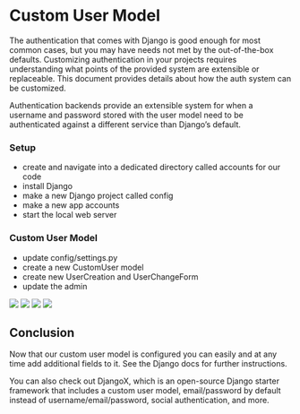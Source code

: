 # Custom User Model
The authentication that comes with Django is good enough for most common cases, but you may have needs not met by the out-of-the-box defaults. Customizing authentication in your projects requires understanding what points of the provided system are extensible or replaceable. This document provides details about how the auth system can be customized.

Authentication backends provide an extensible system for when a username and password stored with the user model need to be authenticated against a different service than Django’s default.



### Setup 
- create and navigate into a dedicated directory called accounts for our code
- install Django
- make a new Django project called config
- make a new app accounts
- start the local web server


### Custom User Model
- update config/settings.py
- create a new CustomUser model
- create new UserCreation and UserChangeForm
- update the admin

![](https://learndjango.com/static/images/tutorials/custom_user_model/home_loggedout.png)
![](https://learndjango.com/static/images/tutorials/custom_user_model/login.png)
![](https://learndjango.com/static/images/tutorials/custom_user_model/signup.png)
![](https://learndjango.com/static/images/tutorials/custom_user_model/signup.png)


## Conclusion

Now that our custom user model is configured you can easily and at any time add additional fields to it. See the Django docs for further instructions.

You can also check out DjangoX, which is an open-source Django starter framework that includes a custom user model, email/password by default instead of username/email/password, social authentication, and more.




